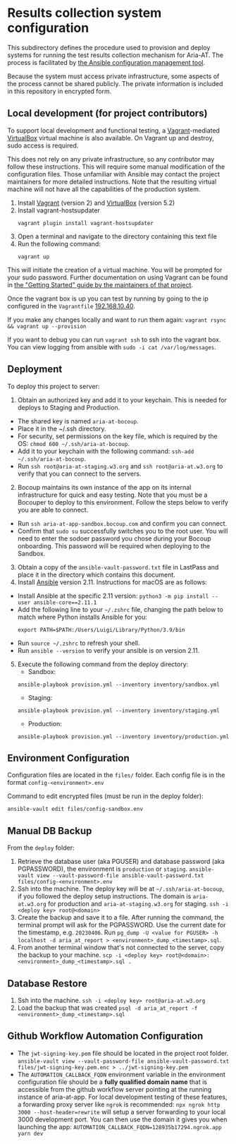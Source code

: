 # Results collection system configuration

This subdirectory defines the procedure used to provision and deploy systems
for running the test results collection mechanism for Aria-AT. The process is
facilitated by [the Ansible configuration management
tool](https://www.ansible.com/).

Because the system must access private infrastructure, some aspects of the
process cannot be shared publicly. The private information is included in this
repository in encrypted form.

## Local development (for project contributors)

To support local development and functional testing, a
[Vagrant](https://www.vagrantup.com/)-mediated
[VirtualBox](https://www.virtualbox.org/) virtual machine is also available. On Vagrant up and destroy, sudo access is required.

This does not rely on any private infrastructure, so any contributor may follow
these instructions. This will require some manual modification of the
configuration files. Those unfamiliar with Ansible may contact the project
maintainers for more detailed instructions. Note that the resulting virtual
machine will not have all the capabilities of the production system.

1. Install [Vagrant](https://www.vagrantup.com/) (version 2) and
   [VirtualBox](https://www.virtualbox.org/) (version 5.2)
2. Install vagrant-hostsupdater
    ```
    vagrant plugin install vagrant-hostsupdater
    ```
3. Open a terminal and navigate to the directory containing this text file
4. Run the following command:
    ```
    vagrant up
    ```
This will initiate the creation of a virtual machine. You will be prompted for your sudo password. Further documentation on using Vagrant can be found in [the "Getting Started" guide by the maintainers of that project](https://www.vagrantup.com/intro/getting-started/index.html).

Once the vagrant box is up you can test by running by going to the ip configured
in the `Vagrantfile` [192.168.10.40](192.168.10.40).

If you make any changes locally and want to run them again:
    ```
    vagrant rsync && vagrant up --provision
    ```

If you want to debug you can run `vagrant ssh` to ssh into the vagrant box. You
can view logging from ansible with `sudo -i cat /var/log/messages`.

## Deployment

To deploy this project to  server:

1. Obtain an authorized key and add it to your keychain. This is needed for deploys to Staging and Production. 
  - The shared key is named `aria-at-bocoup`.
  - Place it in the ~/.ssh directory.
  - For security, set permissions on the key file, which is required by the OS: `chmod 600 ~/.ssh/aria-at-bocoup`.
  - Add it to your keychain with the following command: `ssh-add ~/.ssh/aria-at-bocoup`.
  - Run `ssh root@aria-at-staging.w3.org` and `ssh root@aria-at.w3.org` to verify that you can connect to the servers.
2. Bocoup maintains its own instance of the app on its internal infrastructure for quick and easy testing. Note that you must be a Bocouper to deploy to this environment. Follow the steps below to verify you are able to connect.
  - Run `ssh aria-at-app-sandbox.bocoup.com` and confirm you can connect.
  - Confirm that `sudo su` successfully switches you to the root user. You will need to enter the sodoer password you chose during your Bocoup onboarding. This password will be required when deploying to the Sandbox.
3. Obtain a copy of the `ansible-vault-password.txt` file in LastPass and place it in the directory which contains this document.
4. Install [Ansible](https://www.ansible.com/) version 2.11. Instructions for macOS are as follows:
  - Install Ansible at the specific 2.11 version: `python3 -m pip install --user ansible-core==2.11.1`
  - Add the following line to your `~/.zshrc` file, changing the path below to match where Python installs Ansible for you:
    ```
    export PATH=$PATH:/Users/Luigi/Library/Python/3.9/bin
    ```
  - Run `source ~/.zshrc` to refresh your shell.
  - Run `ansible --version` to verify your ansible is on version 2.11.
5. Execute the following command from the deploy directory:
   - Sandbox:
    ```
    ansible-playbook provision.yml --inventory inventory/sandbox.yml
    ```
   - Staging:
    ```
    ansible-playbook provision.yml --inventory inventory/staging.yml
    ```
   - Production:
    ```
    ansible-playbook provision.yml --inventory inventory/production.yml
    ```

## Environment Configuration

Configuration files are located in the `files/` folder. Each config file is in the format `config-<environment>.env`

Command to edit encrypted files (must be run in the deploy folder):

```
ansible-vault edit files/config-sandbox.env
```

## Manual DB Backup
From the `deploy` folder:

1. Retrieve the database user (aka PGUSER) and database password (aka PGPASSWORD), the environment is `production` or `staging`.
   `ansible-vault view --vault-password-file ansible-vault-password.txt files/config-<environment>.env`
2. Ssh into the machine. The deploy key will be at `~/.ssh/aria-at-bocoup`, if you followed the deploy setup instructions. The domain is `aria-at.w3.org` for production and `aria-at-staging.w3.org` for staging.
  `ssh -i <deploy key> root@<domain>`
3. Create the backup and save it to a file. After running the command, the terminal prompt will ask for the PGPASSWORD. Use the current date for the timestamp, e.g. `20230406`. Run
  `pg_dump -U <value for PGUSER> -h localhost -d aria_at_report > <environment>_dump_<timestamp>.sql`. 
4. From another terminal window that's not connected to the server, copy the backup to your machine.
  `scp -i <deploy key> root@<domain>:<environment>_dump_<timestamp>.sql .`

## Database Restore
1. Ssh into the machine.
  `ssh -i <deploy key> root@aria-at.w3.org`
2. Load the backup that was created
  `psql -d aria_at_report -f <environment>_dump_<timestamp>.sql`

## Github Workflow Automation Configuration
* The `jwt-signing-key.pem` file should be located in the project root folder.
  `ansible-vault view --vault-password-file ansible-vault-password.txt files/jwt-signing-key.pem.enc > ../jwt-signing-key.pem`
* The `AUTOMATION_CALLBACK_FQDN` environment variable in the environment configuration file should be a **fully qualified domain name** that is accessible from the github workflow server pointing at the running instance of aria-at-app.  For local development testing of these features, a forwarding proxy server like `ngrok` is recommended: `npx ngrok http 3000 --host-header=rewrite` will setup a server forwarding to your local 3000 development port.  You can then use the domain it gives you when launching the app:
  `AUTOMATION_CALLBACK_FQDN=128935b17294.ngrok.app yarn dev` 
